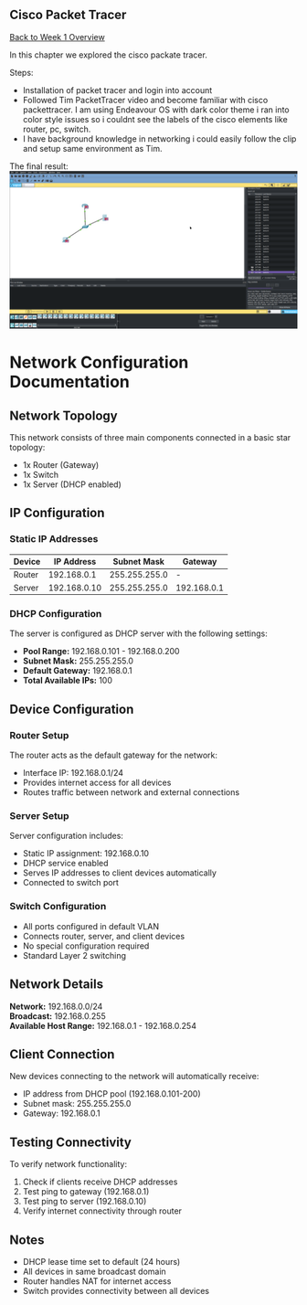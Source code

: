 ## Cisco Packet Tracer 

[Back to Week 1 Overview](../../journal/week1/README.md)<br/>

In this chapter we explored the cisco packate tracer.

Steps: 
* Installation of packet tracer and login into account 
* Followed Tim PacketTracer video and become familiar with cisco packettracer. I am using Endeavour OS with dark color theme i ran into color style issues so i couldnt see the labels of the cisco elements like router, pc, switch.
* I have background knowledge in networking i could easily follow the clip and setup same environment as Tim.


The final result:
![](./cisco.png)

# Network Configuration Documentation

## Network Topology

This network consists of three main components connected in a basic star topology:

- 1x Router (Gateway)
- 1x Switch 
- 1x Server (DHCP enabled)

## IP Configuration

### Static IP Addresses

| Device | IP Address | Subnet Mask | Gateway |
|--------|------------|-------------|---------|
| Router | 192.168.0.1 | 255.255.255.0 | - |
| Server | 192.168.0.10 | 255.255.255.0 | 192.168.0.1 |

### DHCP Configuration

The server is configured as DHCP server with the following settings:

- **Pool Range:** 192.168.0.101 - 192.168.0.200
- **Subnet Mask:** 255.255.255.0
- **Default Gateway:** 192.168.0.1
- **Total Available IPs:** 100

## Device Configuration

### Router Setup

The router acts as the default gateway for the network:
- Interface IP: 192.168.0.1/24
- Provides internet access for all devices
- Routes traffic between network and external connections

### Server Setup

Server configuration includes:
- Static IP assignment: 192.168.0.10
- DHCP service enabled
- Serves IP addresses to client devices automatically
- Connected to switch port

### Switch Configuration

- All ports configured in default VLAN
- Connects router, server, and client devices
- No special configuration required
- Standard Layer 2 switching

## Network Details

**Network:** 192.168.0.0/24  
**Broadcast:** 192.168.0.255  
**Available Host Range:** 192.168.0.1 - 192.168.0.254

## Client Connection

New devices connecting to the network will automatically receive:
- IP address from DHCP pool (192.168.0.101-200)
- Subnet mask: 255.255.255.0
- Gateway: 192.168.0.1

## Testing Connectivity

To verify network functionality:

1. Check if clients receive DHCP addresses
2. Test ping to gateway (192.168.0.1)
3. Test ping to server (192.168.0.10)
4. Verify internet connectivity through router

## Notes

- DHCP lease time set to default (24 hours)
- All devices in same broadcast domain
- Router handles NAT for internet access
- Switch provides connectivity between all devices
